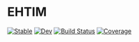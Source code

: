 # EHTIM

[![Stable](https://img.shields.io/badge/docs-stable-blue.svg)](https://KajWiik.github.io/EHTIM.jl/stable)
[![Dev](https://img.shields.io/badge/docs-dev-blue.svg)](https://KajWiik.github.io/EHTIM.jl/dev)
[![Build Status](https://travis-ci.com/KajWiik/EHTIM.jl.svg?branch=master)](https://travis-ci.com/KajWiik/EHTIM.jl)
[![Coverage](https://codecov.io/gh/KajWiik/EHTIM.jl/branch/master/graph/badge.svg)](https://codecov.io/gh/KajWiik/EHTIM.jl)
